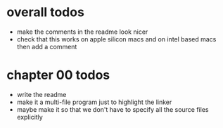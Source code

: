 # overall todos
- make the comments in the readme look nicer
- check that this works on apple silicon macs and on intel based macs then add a comment

# chapter 00 todos
- write the readme
- make it a multi-file program just to highlight the linker
- maybe make it so that we don't have to specify all the source files explicitly

